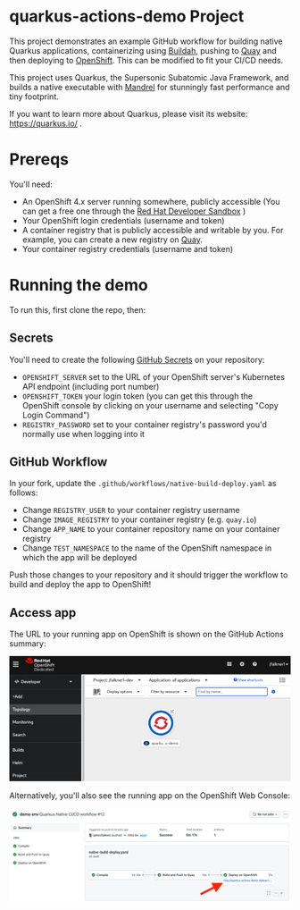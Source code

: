 # quarkus-actions-demo Project

This project demonstrates an example GitHub workflow for building native Quarkus applications, containerizing using [Buildah](https://buildah.io), pushing to [Quay](https://quay.io) and then deploying to [OpenShift](https://openshift.com). This can be modified to fit your CI/CD needs.

This project uses Quarkus, the Supersonic Subatomic Java Framework, and builds a native executable with [Mandrel](https://github.com/graalvm/mandrel) for stunningly fast performance and tiny footprint.

If you want to learn more about Quarkus, please visit its website: https://quarkus.io/ .

# Prereqs

You'll need:

- An OpenShift 4.x server running somewhere, publicly accessible (You can get a free one through the [Red Hat Developer Sandbox](https://developers.redhat.com/developer-sandbox) )
- Your OpenShift login credentials (username and token)
- A container registry that is publicly accessible and writable by you. For example, you can create a new registry on [Quay](https://quay.io).
- Your container registry credentials (username and token)


# Running the demo

To run this, first clone the repo, then:

## Secrets

You'll need to create the following [GitHub Secrets](https://docs.github.com/en/actions/security-guides/encrypted-secrets) on your repository:

- `OPENSHIFT_SERVER` set to the URL of your OpenShift server's Kubernetes API endpoint (including port number)
- `OPENSHIFT_TOKEN` your login token (you can get this through the OpenShift console by clicking on your username and selecting "Copy Login Command")
- `REGISTRY_PASSWORD` set to your container registry's password you'd normally use when logging into it
  
## GitHub Workflow

In your fork, update the `.github/workflows/native-build-deploy.yaml` as follows:

- Change `REGISTRY_USER` to your container registry username
- Change `IMAGE_REGISTRY` to your container registry (e.g. `quay.io`)
- Change `APP_NAME` to your container repository name on your container registry
- Change `TEST_NAMESPACE` to the name of the OpenShift namespace in which the app will be deployed

Push those changes to your repository and it should trigger the workflow to build and deploy the app to OpenShift!

## Access app

The URL to your running app on OpenShift is shown on the GitHub Actions summary:

![Actions](.img/console.png)

Alternatively, you'll also see the running app on the OpenShift Web Console:

![Actions](.img/action-url.png)
